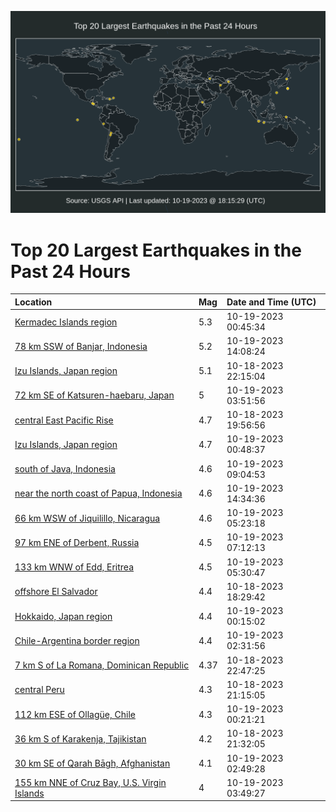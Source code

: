 ![Map](./map.png)

# Top 20 Largest Earthquakes in the Past 24 Hours

| Location | Mag | Date and Time (UTC) |
|:---|:---|:---|
| [Kermadec Islands region](https://earthquake.usgs.gov/earthquakes/eventpage/us6000lghi) | 5.3 | 10-19-2023 00:45:34 |
| [78 km SSW of Banjar, Indonesia](https://earthquake.usgs.gov/earthquakes/eventpage/us6000lglx) | 5.2 | 10-19-2023 14:08:24 |
| [Izu Islands, Japan region](https://earthquake.usgs.gov/earthquakes/eventpage/us6000lggz) | 5.1 | 10-18-2023 22:15:04 |
| [72 km SE of Katsuren-haebaru, Japan](https://earthquake.usgs.gov/earthquakes/eventpage/us6000lgi4) | 5 | 10-19-2023 03:51:56 |
| [central East Pacific Rise](https://earthquake.usgs.gov/earthquakes/eventpage/us6000lgfy) | 4.7 | 10-18-2023 19:56:56 |
| [Izu Islands, Japan region](https://earthquake.usgs.gov/earthquakes/eventpage/us6000lghk) | 4.7 | 10-19-2023 00:48:37 |
| [south of Java, Indonesia](https://earthquake.usgs.gov/earthquakes/eventpage/us6000lgje) | 4.6 | 10-19-2023 09:04:53 |
| [near the north coast of Papua, Indonesia](https://earthquake.usgs.gov/earthquakes/eventpage/us6000lgn2) | 4.6 | 10-19-2023 14:34:36 |
| [66 km WSW of Jiquilillo, Nicaragua](https://earthquake.usgs.gov/earthquakes/eventpage/us6000lgie) | 4.6 | 10-19-2023 05:23:18 |
| [97 km ENE of Derbent, Russia](https://earthquake.usgs.gov/earthquakes/eventpage/us6000lgix) | 4.5 | 10-19-2023 07:12:13 |
| [133 km WNW of Edd, Eritrea](https://earthquake.usgs.gov/earthquakes/eventpage/us6000lgih) | 4.5 | 10-19-2023 05:30:47 |
| [offshore El Salvador](https://earthquake.usgs.gov/earthquakes/eventpage/us6000lgf2) | 4.4 | 10-18-2023 18:29:42 |
| [Hokkaido, Japan region](https://earthquake.usgs.gov/earthquakes/eventpage/us6000lghf) | 4.4 | 10-19-2023 00:15:02 |
| [Chile-Argentina border region](https://earthquake.usgs.gov/earthquakes/eventpage/us6000lghw) | 4.4 | 10-19-2023 02:31:56 |
| [7 km S of La Romana, Dominican Republic](https://earthquake.usgs.gov/earthquakes/eventpage/pr2023291003) | 4.37 | 10-18-2023 22:47:25 |
| [central Peru](https://earthquake.usgs.gov/earthquakes/eventpage/us6000lggm) | 4.3 | 10-18-2023 21:15:05 |
| [112 km ESE of Ollagüe, Chile](https://earthquake.usgs.gov/earthquakes/eventpage/us6000lghe) | 4.3 | 10-19-2023 00:21:21 |
| [36 km S of Karakenja, Tajikistan](https://earthquake.usgs.gov/earthquakes/eventpage/us6000lggt) | 4.2 | 10-18-2023 21:32:05 |
| [30 km SE of Qarah Bāgh, Afghanistan](https://earthquake.usgs.gov/earthquakes/eventpage/us6000lghy) | 4.1 | 10-19-2023 02:49:28 |
| [155 km NNE of Cruz Bay, U.S. Virgin Islands](https://earthquake.usgs.gov/earthquakes/eventpage/pr2023292000) | 4 | 10-19-2023 03:49:27 |
